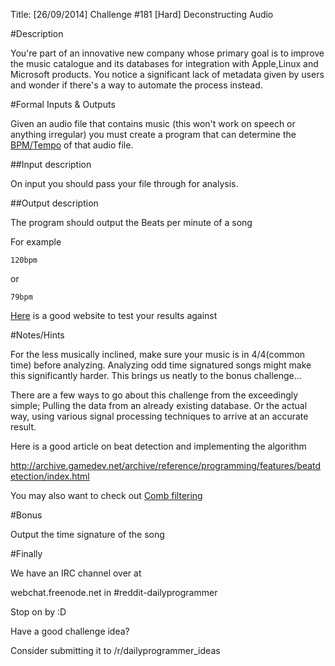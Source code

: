 Title: [26/09/2014] Challenge #181 [Hard] Deconstructing Audio

#Description

You're part of an innovative new company whose primary goal is to improve the music catalogue and its databases for integration with Apple,Linux and Microsoft products. You notice a significant lack of metadata given by users and wonder if there's a way to automate the process instead.

#Formal Inputs & Outputs

Given an audio file that contains music (this won't work on speech or anything irregular) you must create a program that can determine the [BPM/Tempo](http://en.wikipedia.org/wiki/Tempo) of that audio file.

##Input description

On input you should pass your file through for analysis.

##Output description

The program should output the Beats per minute of a song

For example

    120bpm


or

    79bpm

[Here](http://songbpm.com/) is a good website to test your results against


#Notes/Hints

For the less musically inclined, make sure your music is in 4/4(common time) before analyzing. Analyzing odd time signatured songs might make this significantly harder. This brings us neatly to the bonus challenge...

There are a few ways to go about this challenge from the exceedingly simple; Pulling the data from an already existing database. Or the actual way, using various signal processing techniques to arrive at an accurate result.


Here is a good article on beat detection and implementing the algorithm

http://archive.gamedev.net/archive/reference/programming/features/beatdetection/index.html

You may also want to check out [Comb filtering](http://en.wikipedia.org/wiki/Comb_filter)

#Bonus

Output the time signature of the song

#Finally

We have an IRC channel over at

webchat.freenode.net in #reddit-dailyprogrammer

Stop on by :D

Have a good challenge idea?

Consider submitting it to /r/dailyprogrammer_ideas
